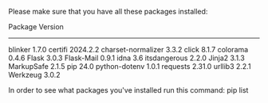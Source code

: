 Please make sure that you have all these packages installed:

Package            Version
------------------ --------
blinker            1.7.0
certifi            2024.2.2
charset-normalizer 3.3.2
click              8.1.7
colorama           0.4.6
Flask              3.0.3
Flask-Mail         0.9.1
idna               3.6
itsdangerous       2.2.0
Jinja2             3.1.3
MarkupSafe         2.1.5
pip                24.0
python-dotenv      1.0.1
requests           2.31.0
urllib3            2.2.1
Werkzeug           3.0.2

In order to see what packages you've installed run this command: pip list
